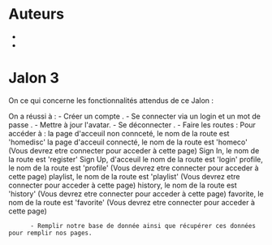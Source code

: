 Auteurs
=======

-   <KADDAM Meryem>
-   <EL HAJJI Safae>

Jalon 3
=======

<description> 
On ce qui concerne les fonctionnalités attendus de ce Jalon : 

On a réussi à :
          - Créer un compte .
          - Se connecter via  un login et un mot de passe .
          - Mettre à jour l'avatar.
          - Se déconnecter .
          - Faire les routes :
                Pour accéder à :
                 la page d'acceuil non connceté, le nom de la route est 'homedisc'
                 la page d'acceuil connecté, le nom de la route est 'homeco' (Vous devrez etre connecter pour acceder à cette page)
                 Sign In, le nom de la route est 'register'
                 Sign Up, d'acceuil le nom de la route est 'login'
                 profile, le nom de la route est 'profile'  (Vous devrez etre connecter pour acceder à cette page)
                 playlist, le nom de la route est 'playlist'  (Vous devrez etre connecter pour acceder à cette page)
                 history, le nom de la route est 'history'   (Vous devrez etre connecter pour acceder à cette page)
                 favorite, le nom de la route est 'favorite' (Vous devrez etre connecter pour acceder à cette page)

          - Remplir notre base de donnée ainsi que récupérer ces données pour remplir nos pages.     
